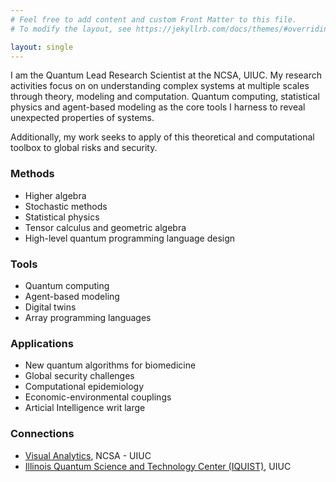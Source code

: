 ```yaml
---
# Feel free to add content and custom Front Matter to this file.
# To modify the layout, see https://jekyllrb.com/docs/themes/#overriding-theme-defaults

layout: single
---
```


I am the Quantum Lead Research Scientist at the NCSA, UIUC. My research activities focus on on understanding complex systems at multiple scales through theory, modeling and computation. Quantum computing, statistical physics and agent-based modeling as the core tools I harness to reveal unexpected properties of systems.

Additionally, my work seeks to apply of this theoretical and computational toolbox to global risks and security.

### Methods

* Higher algebra
* Stochastic methods
* Statistical physics
* Tensor calculus and geometric algebra
* High-level quantum programming language design

### Tools

* Quantum computing
* Agent-based modeling
* Digital twins
* Array programming languages

### Applications

* New quantum algorithms for biomedicine
* Global security challenges
* Computational epidemiology
* Economic-environmental couplings
* Articial Intelligence writ large

### Connections

* [Visual Analytics](https://www.visualanalytics.ncsa.illinois.edu/), NCSA - UIUC
* [Illinois Quantum Science and Technology Center (IQUIST)](https://iquist.illinois.edu), UIUC